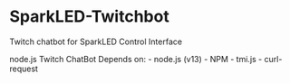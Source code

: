 # SparkLED-Twitchbot
Twitch chatbot for SparkLED Control Interface

node.js Twitch ChatBot 
Depends on:
	- node.js (v13)
	- NPM
  	- tmi.js
  	- curl-request
